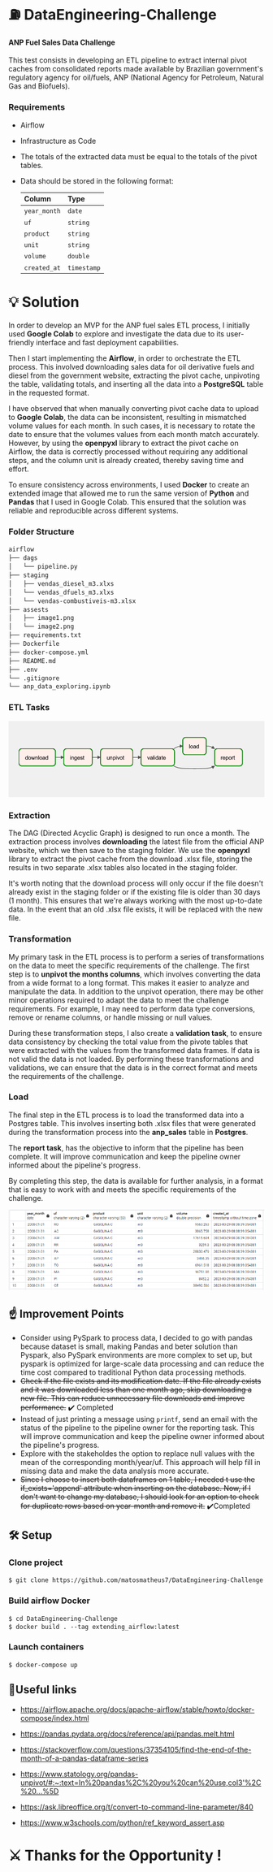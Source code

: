 # :fuelpump: DataEngineering-Challenge
#### ANP Fuel Sales Data Challenge
This test consists in developing an ETL pipeline to extract internal pivot caches from consolidated reports made available by Brazilian government's regulatory agency for oil/fuels, ANP (National Agency for Petroleum, Natural Gas and Biofuels).

### Requirements
- Airflow
- Infrastructure as Code
- The totals of the extracted data must be equal to the totals of the pivot tables.
- Data should be stored in the following format:

    | Column       | Type        |
    | ------------ | ----------- |
    | `year_month` | `date`      |
    | `uf`         | `string`    |
    | `product`    | `string`    |
    | `unit`       | `string`    |
    | `volume`     | `double`    |
    | `created_at` | `timestamp` |

# :bulb: Solution
In order to develop an MVP for the ANP fuel sales ETL process, I initially used **Google Colab** to explore and investigate the data due to its user-friendly interface and fast deployment capabilities.

Then I start implementing the **Airflow**, in order to orchestrate the ETL process. This involved downloading sales data for oil derivative fuels and diesel from the government website, extracting the pivot cache, unpivoting the table, validating totals, and inserting all the data into a **PostgreSQL** table in the requested format.

I have observed that when manually converting pivot cache data to upload to **Google Colab**, the data can be inconsistent, resulting in mismatched volume values for each month. In such cases, it is necessary to rotate the date to ensure that the volumes values from each month match accurately. However, by using the **openpyxl** library to extract the pivot cache on Airflow, the data is correctly processed without requiring any additional steps, and the column unit is already created, thereby saving time and effort.

To ensure consistency across environments, I used **Docker** to create an extended image that allowed me to run the same version of **Python** and **Pandas** that I used in Google Colab. This ensured that the solution was reliable and reproducible across different systems.
### Folder Structure
```bash
airflow
├── dags
│   └── pipeline.py
├── staging
│   ├── vendas_diesel_m3.xlxs
│   └── vendas_dfuels_m3.xlxs
│   └── vendas-combustiveis-m3.xlsx
├── assests
│   ├── image1.png
│   └── image2.png
├── requirements.txt
├── Dockerfile
├── docker-compose.yml
├── README.md
├── .env
└── .gitignore
└── anp_data_exploring.ipynb
```
### ETL Tasks
![N|Solid](https://github.com/matosmatheus7/DataEngineering-Challenge/blob/main/assets/dag_snapshot.PNG?raw=true)

### Extraction
    
The DAG (Directed Acyclic Graph) is designed to run once a month. The extraction process involves **downloading** the latest file from the official ANP website, which we then save to the staging folder. We use the **openpyxl** library to extract the pivot cache from the download .xlsx file, storing the results in two separate .xlsx tables also located in the staging folder.

It's worth noting that the download process will only occur if the file doesn't already exist in the staging folder or if the existing file is older than 30 days (1 month). This ensures that we're always working with the most up-to-date data. In the event that an old .xlsx file exists, it will be replaced with the new file.

### Transformation 
   
My primary task in the ETL process is to perform a series of transformations on the data to meet the specific requirements of the challenge. The first step is to **unpivot the months columns**, which involves converting the data from a wide format to a long format. This makes it easier to analyze and manipulate the data.
In addition to the unpivot operation, there may be other minor operations required to adapt the data to meet the challenge requirements. For example, I may need to perform data type conversions, remove or rename columns, or handle missing or null values.

During these transformation steps, I also create a **validation task**, to ensure data consistency by checking the total value from the pivote tables that were extracted with the values from the transformed data frames. If data is not valid the data is not loaded.
By performing these transformations and validations, we can ensure that the data is in the correct format and meets the requirements of the challenge.

### Load
The final step in the ETL process is to load the transformed data into a Postgres table. This involves inserting both .xlsx files that were generated during the transformation process into the **anp_sales** table in **Postgres**.

The **report task**, has the objective to inform that the pipeline has been complete. It will improve communication and keep the pipeline owner informed about the pipeline's progress.

By completing this step, the data is available for further analysis, in a format that is easy to work with and meets the specific requirements of the challenge.

![N|Solid](https://github.com/matosmatheus7/DataEngineering-Challenge/blob/main/assets/postgree_snapshot.PNG?raw=true)

## :point_up: Improvement Points
- Consider using PySpark to process data, I decided to go with pandas because dataset is small, making Pandas and beter solution than Pyspark, also PySpark environments are more complex to set up, but pyspark is optimized for large-scale data processing and can reduce the time cost compared to traditional Python data processing methods.
- ~~Check if the file exists and its modification date. If the file already exists and it was downloaded less than one month ago, skip downloading a new file. This can reduce unnecessary file downloads and improve performance.~~ :heavy_check_mark: Completed
-   Instead of just printing a message using `printf`, send an email with the status of the pipeline to the pipeline owner for the reporting task. This will improve communication and keep the pipeline owner informed about the pipeline's progress.
-   Explore with the stakeholdes the option to replace null values with the mean of the corresponding month/year/uf. This approach will help fill in missing data and make the data analysis more accurate.
- ~~Since I choose to insert both dataframes on 1 table, I needed t use the if_exists='append' attribute when inserting on the database. Now, if I don't want to change my database, I should look for an option to check for duplicate rows based on year-month and remove it.~~ :heavy_check_mark:Completed
## :hammer_and_wrench: Setup

### Clone project

    $ git clone https://github.com/matosmatheus7/DataEngineering-Challenge

### Build airflow Docker

    $ cd DataEngineering-Challenge
    $ docker build . --tag extending_airflow:latest
  
### Launch containers
    $ docker-compose up 
## :notebook:Useful links
- https://airflow.apache.org/docs/apache-airflow/stable/howto/docker-compose/index.html

- https://pandas.pydata.org/docs/reference/api/pandas.melt.html

- https://stackoverflow.com/questions/37354105/find-the-end-of-the-month-of-a-pandas-dataframe-series

- https://www.statology.org/pandas-unpivot/#:~:text=In%20pandas%2C%20you%20can%20use,col3'%2C%20...%5D

- https://ask.libreoffice.org/t/convert-to-command-line-parameter/840

- https://www.w3schools.com/python/ref_keyword_assert.asp

# :crossed_swords: Thanks for the Opportunity !
